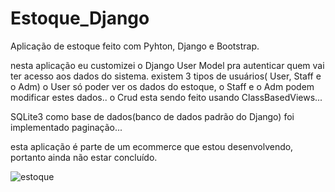 # Estoque_Django

Aplicação de estoque feito com Pyhton, Django e Bootstrap.

nesta aplicação eu customizei o Django User Model pra autenticar quem vai ter acesso aos dados do sistema.
existem 3 tipos de usuários( User, Staff e o Adm)
o User só poder ver os dados do estoque, o Staff e o Adm podem modificar estes dados..
o Crud esta sendo feito usando ClassBasedViews...

SQLite3 como base de dados(banco de dados padrão do Django)
foi implementado paginação...

esta aplicação é parte de um ecommerce que estou desenvolvendo, portanto ainda não estar concluído.




![estoque](https://user-images.githubusercontent.com/32337958/199051329-39de477a-201c-466a-8b06-76a610e8e6c8.png)

